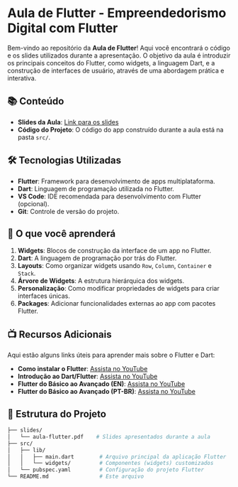 # Aula de Flutter - Empreendedorismo Digital com Flutter

Bem-vindo ao repositório da **Aula de Flutter**! Aqui você encontrará o código e os slides utilizados durante a apresentação. O objetivo da aula é introduzir os principais conceitos do Flutter, como widgets, a linguagem Dart, e a construção de interfaces de usuário, através de uma abordagem prática e interativa.

## 📚 Conteúdo

- **Slides da Aula**: [Link para os slides](https://github.com/matheuslimam/Aula_de_Flutter/tree/main/slides) 
- **Código do Projeto**: O código do app construído durante a aula está na pasta `src/`.

## 🛠 Tecnologias Utilizadas

- **Flutter**: Framework para desenvolvimento de apps multiplataforma.
- **Dart**: Linguagem de programação utilizada no Flutter.
- **VS Code**: IDE recomendada para desenvolvimento com Flutter (opcional).
- **Git**: Controle de versão do projeto.

## 🚀 O que você aprenderá

1. **Widgets**: Blocos de construção da interface de um app no Flutter.
2. **Dart**: A linguagem de programação por trás do Flutter.
3. **Layouts**: Como organizar widgets usando `Row`, `Column`, `Container` e `Stack`.
4. **Árvore de Widgets**: A estrutura hierárquica dos widgets.
5. **Personalização**: Como modificar propriedades de widgets para criar interfaces únicas.
6. **Packages**: Adicionar funcionalidades externas ao app com pacotes Flutter.

## 📺 Recursos Adicionais

Aqui estão alguns links úteis para aprender mais sobre o Flutter e Dart:

- **Como instalar o Flutter**: [Assista no YouTube](https://youtu.be/dpppZ9ySJSY?si=nAG5f8te9ST_Tokd)
- **Introdução ao Dart/Flutter**: [Assista no YouTube](https://www.youtube.com/live/b4ZxFLW7neQ?list=PL_wKlpKIC9vWubXsj3IRPZ2Rk6QMfsPPg)
- **Flutter do Básico ao Avançado (EN)**: [Assista no YouTube](https://www.youtube.com/watch?v=1ukSR1GRtMU&list=PL4cUxeGkcC9jLYyp2Aoh6hcWuxFDX6PBJ)
- **Flutter do Básico ao Avançado (PT-BR)**: [Assista no YouTube](https://www.youtube.com/watch?v=fgloD9-8GNE&list=PL5EmR7zuTn_Yu_YV2pT0h0843vRGiTMtx)


## 📂 Estrutura do Projeto

```bash
├── slides/
│   └── aula-flutter.pdf    # Slides apresentados durante a aula
├── src/
│   ├── lib/
│   │   ├── main.dart        # Arquivo principal da aplicação Flutter
│   │   └── widgets/         # Componentes (widgets) customizados
│   └── pubspec.yaml         # Configuração do projeto Flutter
└── README.md                # Este arquivo
